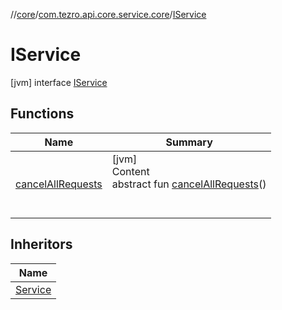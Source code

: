 //[core](../../../index.md)/[com.tezro.api.core.service.core](../index.md)/[IService](index.md)



# IService  
 [jvm] interface [IService](index.md)   


## Functions  
  
|  Name |  Summary | 
|---|---|
| <a name="com.tezro.api.core.service.core/IService/cancelAllRequests/#/PointingToDeclaration/"></a>[cancelAllRequests](cancel-all-requests.md)| <a name="com.tezro.api.core.service.core/IService/cancelAllRequests/#/PointingToDeclaration/"></a>[jvm]  <br>Content  <br>abstract fun [cancelAllRequests](cancel-all-requests.md)()  <br><br><br>|


## Inheritors  
  
|  Name | 
|---|
| <a name="com.tezro.api.core.service.core/Service///PointingToDeclaration/"></a>[Service](../-service/index.md)|


